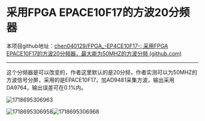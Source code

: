 # 采用FPGA EPACE10F17的方波20分频器

本项目github地址：[chen040129/FPGA_-EP4CE10F17-: 采用FPGA EPACE10F17的方波20分频器，最大能为50MHZ的方波分频 (github.com)](https://github.com/chen040129/FPGA_-EP4CE10F17-)

---

这个分频器是可以改变的，作者这里默认的是20分频，作者实测可以为50MHZ的方波信号分屏，采用的是EPACE10F17，加AD9481采集方波，输出采用DA9764，输出误差可在0.1%内。

![1718695306963](./assets/1718695306963.jpg)

![1718695306958](./assets/1718695306958.jpg)![1718695306968](./assets/1718695306968.jpg)